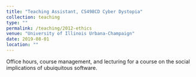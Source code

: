 ```yaml
---
title: "Teaching Assistant, CS498CD Cyber Dystopia"
collection: teaching
type: ""
permalink: /teaching/2012-ethics
venue: "University of Illinois Urbana-Champaign"
date: 2019-08-01
location: ""
---
```


Office hours, course management, and lecturing for a course on the social implications of ubuiquitous software.

